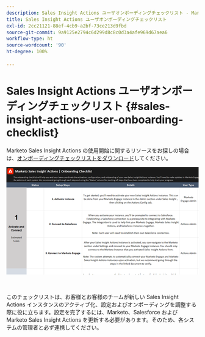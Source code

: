 ```yaml
---
description: Sales Insight Actions ユーザオンボーディングチェックリスト - Marketo ドキュメント - 製品ドキュメント
title: Sales Insight Actions ユーザオンボーディングチェックリスト
exl-id: 2cc21121-88ef-4cb9-a2bf-73ce213d9fbd
source-git-commit: 9a9125e2794c6d299d8c8c0d3a4afe969d67aea6
workflow-type: ht
source-wordcount: '90'
ht-degree: 100%

---
```


# Sales Insight Actions ユーザオンボーディングチェックリスト {#sales-insight-actions-user-onboarding-checklist}

Marketo Sales Insight Actions の使用開始に関するリソースをお探しの場合は、[オンボーディングチェックリストをダウンロード](/help/marketo/product-docs/marketo-sales-insight/actions/getting-started/assets/onboarding-checklist-marketo-sales-insight-actions-2023.xlsx)してください。

[![](assets/sales-insight-actions-user-onboarding-checklist-1.png)](/help/marketo/product-docs/marketo-sales-insight/actions/getting-started/assets/onboarding-checklist-marketo-sales-insight-actions-2023.xlsx)

<br/>

このチェックリストは、お客様とお客様のチームが新しい Sales Insight Actions インスタンスのアクティブ化、設定およびオンボーディングを調整する際に役に立ちます。設定を完了するには、Marketo、Salesforce および Marketo Sales Insight Actions を更新する必要があります。そのため、各システムの管理者と必ず連携してください。
